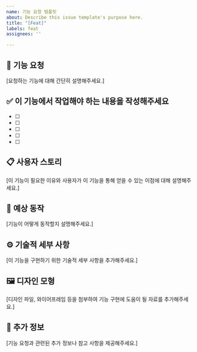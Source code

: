 ```yaml
---
name: 기능 요청 템플릿
about: Describe this issue template's purpose here.
title: "[Feat]"
labels: feat
assignees: ''

---
```


## 🚀 기능 요청
[요청하는 기능에 대해 간단히 설명해주세요.]

## ✅ 이 기능에서 작업해야 하는 내용을 작성해주세요 
- [ ] 
- [ ] 
- [ ] 
- [ ] 
- [ ] 

## 📋 사용자 스토리
[이 기능이 필요한 이유와 사용자가 이 기능을 통해 얻을 수 있는 이점에 대해 설명해주세요.]

## 🎯 예상 동작
[기능이 어떻게 동작할지 설명해주세요.]

## ⚙️ 기술적 세부 사항
[이 기능을 구현하기 위한 기술적 세부 사항을 추가해주세요.]

## 🖼️ 디자인 모형
[디자인 파일, 와이어프레임 등을 첨부하여 기능 구현에 도움이 될 자료를 추가해주세요.]

## 📍 추가 정보
[기능 요청과 관련된 추가 정보나 참고 사항을 제공해주세요.]
